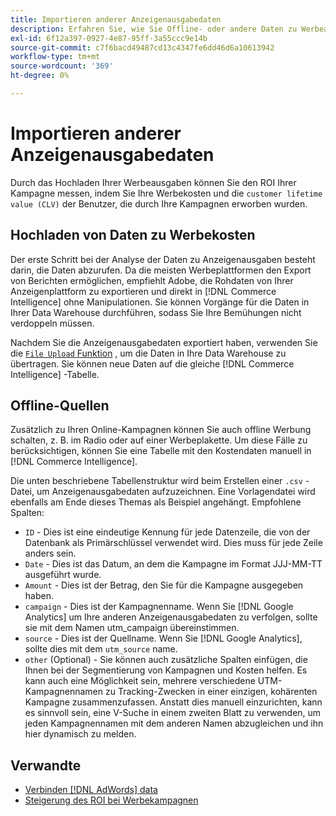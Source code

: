 ```yaml
---
title: Importieren anderer Anzeigenausgabedaten
description: Erfahren Sie, wie Sie Offline- oder andere Daten zu Werbeausgaben in importieren [!DNL Commerce Intelligence].
exl-id: 6f12a397-0927-4e87-95ff-3a55ccc9e14b
source-git-commit: c7f6bacd49487cd13c4347fe6dd46d6a10613942
workflow-type: tm+mt
source-wordcount: '369'
ht-degree: 0%

---
```


# Importieren anderer Anzeigenausgabedaten

Durch das Hochladen Ihrer Werbeausgaben können Sie den ROI Ihrer Kampagne messen, indem Sie Ihre Werbekosten und die `customer lifetime value (CLV)` der Benutzer, die durch Ihre Kampagnen erworben wurden.

## Hochladen von Daten zu Werbekosten

Der erste Schritt bei der Analyse der Daten zu Anzeigenausgaben besteht darin, die Daten abzurufen. Da die meisten Werbeplattformen den Export von Berichten ermöglichen, empfiehlt Adobe, die Rohdaten von Ihrer Anzeigenplattform zu exportieren und direkt in [!DNL Commerce Intelligence] ohne Manipulationen. Sie können Vorgänge für die Daten in Ihrer Data Warehouse durchführen, sodass Sie Ihre Bemühungen nicht verdoppeln müssen.

Nachdem Sie die Anzeigenausgabedaten exportiert haben, verwenden Sie die [`File Upload` Funktion](../connecting-data/using-file-uploader.md) , um die Daten in Ihre Data Warehouse zu übertragen. Sie können neue Daten auf die gleiche [!DNL Commerce Intelligence] -Tabelle.

## Offline-Quellen

Zusätzlich zu Ihren Online-Kampagnen können Sie auch offline Werbung schalten, z. B. im Radio oder auf einer Werbeplakette. Um diese Fälle zu berücksichtigen, können Sie eine Tabelle mit den Kostendaten manuell in [!DNL Commerce Intelligence].

Die unten beschriebene Tabellenstruktur wird beim Erstellen einer `.csv` -Datei, um Anzeigenausgabedaten aufzuzeichnen. Eine Vorlagendatei wird ebenfalls am Ende dieses Themas als Beispiel angehängt. Empfohlene Spalten:

* `ID` - Dies ist eine eindeutige Kennung für jede Datenzeile, die von der Datenbank als Primärschlüssel verwendet wird. Dies muss für jede Zeile anders sein.
* `Date` - Dies ist das Datum, an dem die Kampagne im Format JJJ-MM-TT ausgeführt wurde.
* `Amount` - Dies ist der Betrag, den Sie für die Kampagne ausgegeben haben.
* `campaign` - Dies ist der Kampagnenname. Wenn Sie [!DNL Google Analytics] um Ihre anderen Anzeigenausgabedaten zu verfolgen, sollte sie mit dem Namen utm\_campaign übereinstimmen.
* `source` - Dies ist der Quellname. Wenn Sie [!DNL Google Analytics], sollte dies mit dem `utm_source` name.
* `other` (Optional) - Sie können auch zusätzliche Spalten einfügen, die Ihnen bei der Segmentierung von Kampagnen und Kosten helfen. Es kann auch eine Möglichkeit sein, mehrere verschiedene UTM-Kampagnennamen zu Tracking-Zwecken in einer einzigen, kohärenten Kampagne zusammenzufassen. Anstatt dies manuell einzurichten, kann es sinnvoll sein, eine V-Suche in einem zweiten Blatt zu verwenden, um jeden Kampagnennamen mit dem anderen Namen abzugleichen und ihn hier dynamisch zu melden.

## Verwandte

* [Verbinden [!DNL AdWords] data](../integrations/google-adwords.md)
* [Steigerung des ROI bei Werbekampagnen](../../analysis/roi-ad-camp.md)
